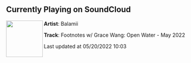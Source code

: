 ## Currently Playing on SoundCloud

[<img align="left" width="100" src="https://i1.sndcdn.com/artworks-qpeoq5hu9gfj140h-A41SbA-t500x500.jpg">](https://soundcloud.com/balamii/footnotes-w-grace-wang-open-water-may-2022)

**Artist**: Balamii 

**Track**: Footnotes w/ Grace Wang: Open Water - May 2022

Last updated at 05/20/2022 10:03
